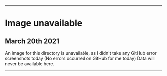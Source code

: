 
***

# Image unavailable

## March 20th 2021

An image for this directory is unavailable, as I didn't take any GitHub error screenshots today (No errors occurred on GitHub for me today) Data will never be available here.

***
